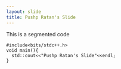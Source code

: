 ```yaml
---
layout: slide
title: Pushp Ratan's Slide
---
```

This is a segmented code  

```
#include<bits/stdc++.h>  
void main(){  
  std::cout<<"Pushp Ratan's Slide"<<endl;  
}
